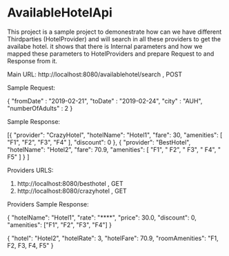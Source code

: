 # AvailableHotelApi

This project is a sample project to demonestrate how can we have different Thirdparties (HotelProvider) and will search in all these providers to get the availabe hotel. it shows that there is Internal parameters and how we mapped these parameters to HotelProviders and prepare Request to and Response from it.

Main URL: http://localhost:8080/availablehotel/search , POST

Sample Request:

{
	"fromDate" : "2019-02-21",
	"toDate" : "2019-02-24",
	"city" : "AUH",
	"numberOfAdults" : 2
}


Sample Response:

[{
		"provider": "CrazyHotel",
		"hotelName": "Hotel1",
		"fare": 30,
		"amenities": [
			"F1",
			"F2",
			"F3",
			"F4"
		],
		"discount": 0
	},
	{
		"provider": "BestHotel",
		"hotelName": "Hotel2",
		"fare": 70.9,
		"amenities": [
			"F1",
			" F2",
			" F3",
			" F4",
			" F5"
		]
	}
]

Providers URLS:
1. http://localhost:8080/besthotel , GET
2. http://localhost:8080/crazyhotel , GET

Providers Sample Response:

{
	"hotelName": "Hotel1",
	"rate": "****",
	"price": 30.0,
	"discount": 0,
	"amenities": ["F1", "F2", "F3", "F4"]
}

{
	"hotel": "Hotel2",
	"hotelRate": 3,
	"hotelFare": 70.9,
	"roomAmenities": "F1, F2, F3, F4, F5"
}
